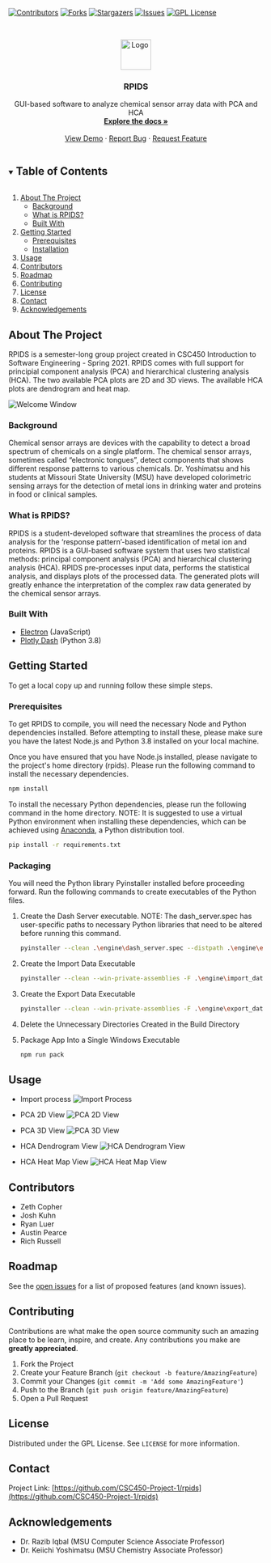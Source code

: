 [![Contributors][contributors-shield]][contributors-url]
[![Forks][forks-shield]][forks-url]
[![Stargazers][stars-shield]][stars-url]
[![Issues][issues-shield]][issues-url]
[![GPL License][license-shield]][license-url]



<!-- PROJECT LOGO -->
<br />
<p align="center">
  <a href="https://github.com/CSC450-Project-1/rpids">
    <img src="../electron/assets/img/logo.png" alt="Logo" style="width:auto;height:60px;">
  </a>

  <h3 align="center">RPIDS</h3>

  <p align="center">
    GUI-based software to analyze chemical sensor array data with PCA and HCA 
    <br />
    <a href="https://github.com/CSC450-Project-1/rpids"><strong>Explore the docs »</strong></a>
    <br />
    <br />
    <a href="https://github.com/CSC450-Project-1/rpids">View Demo</a>
    ·
    <a href="https://github.com/CSC450-Project-1/rpids/issues">Report Bug</a>
    ·
    <a href="https://github.com/CSC450-Project-1/rpids/issues">Request Feature</a>
  </p>
</p>



<!-- TABLE OF CONTENTS -->
<details open="open">
  <summary><h2 style="display: inline-block">Table of Contents</h2></summary>
  <ol>
    <li>
      <a href="#about-the-project">About The Project</a>
      <ul>
        <li><a href="#background">Background</a></li>
        <li><a href="#what-is-rpids?">What is RPIDS?</a></li>
        <li><a href="#built-with">Built With</a></li>
      </ul>
    </li>
    <li>
      <a href="#getting-started">Getting Started</a>
      <ul>
        <li><a href="#prerequisites">Prerequisites</a></li>
        <li><a href="#installation">Installation</a></li>
      </ul>
    </li>
    <li><a href="#usage">Usage</a></li>
    <li><a href="#contributors">Contributors</a></li>
    <li><a href="#roadmap">Roadmap</a></li>
    <li><a href="#contributing">Contributing</a></li>
    <li><a href="#license">License</a></li>
    <li><a href="#contact">Contact</a></li>
    <li><a href="#acknowledgements">Acknowledgements</a></li>
  </ol>
</details>



<!-- ABOUT THE PROJECT -->
## About The Project

RPIDS is a semester-long group project created in CSC450 Introduction to Software Engineering - Spring 2021. RPIDS comes with full support for principial component analysis (PCA) and hierarchical clustering analysis (HCA). The two available PCA plots are 2D and 3D views. The available HCA plots are dendrogram and heat map.

![Welcome Window](./screenshots/welcome.png)

### Background
Chemical sensor arrays are devices with the capability to detect a broad spectrum of chemicals on a single platform. The chemical sensor arrays, sometimes called “electronic tongues”, detect components that shows different response patterns to various chemicals. Dr. Yoshimatsu and his students at Missouri State University (MSU) have developed colorimetric sensing arrays for the detection of metal ions in drinking water and proteins in food or clinical samples.  

### What is RPIDS?
RPIDS is a student-developed software that streamlines the process of data analysis for the ‘response pattern’-based identification of metal ion and proteins. RPIDS is a GUI-based software system that uses two statistical methods: principal component analysis (PCA) and hierarchical clustering analysis (HCA). RPIDS pre-processes input data, performs the statistical analysis, and displays plots of the processed data. The generated plots will greatly enhance the interpretation of the complex raw data generated by the chemical sensor arrays.


### Built With

* [Electron](https://www.electronjs.org) (JavaScript)
* [Plotly Dash](https://plotly.com/dash) (Python 3.8)



<!-- GETTING STARTED -->
## Getting Started

To get a local copy up and running follow these simple steps.

### Prerequisites

To get RPIDS to compile, you will need the necessary Node and Python dependencies installed. Before attempting to install these, please make sure you have the latest Node.js and Python 3.8 installed on your local machine.

Once you have ensured that you have Node.js installed, please navigate to the project's home directory (rpids). Please run the following command to install the necessary dependencies.

  ```sh
  npm install
  ```
To install the necessary Python dependencies, please run the following command in the home directory. NOTE: It is suggested to use a virtual Python environment when installing these dependencies, which can be achieved using [Anaconda](https://www.anaconda.com), a Python distribution tool.

  ```sh
  pip install -r requirements.txt 
  ```



### Packaging

You will need the Python library Pyinstaller installed before proceeding forward. Run the following commands to create executables of the Python files.
1. Create the Dash Server executable. NOTE: The dash_server.spec has user-specific paths to necessary Python libraries that need to be altered before running this command.
   ```sh
   pyinstaller --clean .\engine\dash_server.spec --distpath .\engine\executables
   ```
2. Create the Import Data Executable
   ```sh
   pyinstaller --clean --win-private-assemblies -F .\engine\import_data.py --distpath .\engine\executables
   ```
3. Create the Export Data Executable
   ```sh
   pyinstaller --clean --win-private-assemblies -F .\engine\export_data.py --distpath .\engine\executables
   ```
4. Delete the Unnecessary Directories Created in the Build Directory

5. Package App Into a Single Windows Executable
   ```sh
   npm run pack
   ```

## Usage

* Import process
![Import Process](./screenshots/import.png)

* PCA 2D View
![PCA 2D View](./screenshots/pca_2d.png)

* PCA 3D View
![PCA 3D View](./screenshots/pca_3d.png)

* HCA Dendrogram View
![HCA Dendrogram View](./screenshots/hca_dendrogram.png)

* HCA Heat Map View
![HCA Heat Map View](./screenshots/hca_heatmap.png)

<!-- CONTRIBUTORS -->
## Contributors

* Zeth Copher
* Josh Kuhn
* Ryan Luer
* Austin Pearce
* Rich Russell


<!-- ROADMAP -->
## Roadmap

See the [open issues](https://github.com/CSC450-Project-1/rpids/issues) for a list of proposed features (and known issues).

<!-- CONTRIBUTING -->
## Contributing

Contributions are what make the open source community such an amazing place to be learn, inspire, and create. Any contributions you make are **greatly appreciated**.

1. Fork the Project
2. Create your Feature Branch (`git checkout -b feature/AmazingFeature`)
3. Commit your Changes (`git commit -m 'Add some AmazingFeature'`)
4. Push to the Branch (`git push origin feature/AmazingFeature`)
5. Open a Pull Request


<!-- LICENSE -->
## License

Distributed under the GPL License. See `LICENSE` for more information.


<!-- CONTACT -->
## Contact

Project Link: [https://github.com/CSC450-Project-1/rpids](https://github.com/CSC450-Project-1/rpids)


<!-- ACKNOWLEDGEMENTS -->
## Acknowledgements

* Dr. Razib Iqbal (MSU Computer Science Associate Professor)
* Dr. Keiichi Yoshimatsu (MSU Chemistry Associate Professor)


<!-- MARKDOWN LINKS & IMAGES -->
<!-- https://www.markdownguide.org/basic-syntax/#reference-style-links -->
[contributors-shield]: https://img.shields.io/github/contributors/CSC450-Project-1/rpids.svg?style=for-the-badge
[contributors-url]: https://github.com/CSC450-Project-1/rpids/graphs/contributors
[forks-shield]: https://img.shields.io/github/forks/CSC450-Project-1/rpids.svg?style=for-the-badge
[forks-url]: https://github.com/CSC450-Project-1/rpids/network/members
[stars-shield]: https://img.shields.io/github/stars/CSC450-Project-1/rpids.svg?style=for-the-badge
[stars-url]: https://github.com/CSC450-Project-1/repo/stargazers
[issues-shield]: https://img.shields.io/github/issues/CSC450-Project-1/rpids.svg?style=for-the-badge
[issues-url]: https://github.com/CSC450-Project-1/rpids/issues
[license-shield]: https://img.shields.io/github/license/CSC450-Project-1/rpids.svg?style=for-the-badge
[license-url]: https://github.com/CSC450-Project-1/rpids/blob/main/docs/LICENSE
